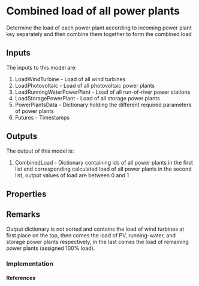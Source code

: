 # Combined load of all power plants

Determine the load of each power plant according to incoming power plant key separately and then combine them together
to form the combined load


## Inputs
The inputs to this model are:

1. LoadWindTurbine - Load of all wind turbines
1. LoadPhotovoltaic - Load of all photovoltaic power plants
1. LoadRunningWaterPowerPlant - Load of all run-of-river power stations
1. LoadStoragePowerPlant - Load of all storage power plants
1. PowerPlantsData - Dictionary holding the different required parameters of power plants
1. Futures - Timestamps 


## Outputs
The output of this model is:

1. CombinedLoad - Dictionary containing ids of all power plants in the first list and corresponding calculated load of
all power plants in the second list, output values of load are between 0 and 1


## Properties


## Remarks
Output dictionary is not sorted and contains the load of wind turbines at first place on the top, then comes the load 
of PV, running-water, and storage power plants respectively, in the last comes the load of remaining power plants 
(assigned 100% load).

### Implementation


#### References
